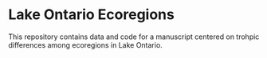 
# Lake Ontario Ecoregions

<!-- badges: start -->
<!-- badges: end -->

This repository contains data and code for a manuscript centered on trohpic differences
among ecoregions in Lake Ontario. 
